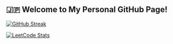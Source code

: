 

## **🇯🇵 Welcome to My Personal GitHub Page!**




<p align="center">

  [![GitHub Streak](https://github-readme-streak-stats.herokuapp.com/?user=BnbN62&background=000000&border=00AAFF&stroke=00AAFF&ring=00AAFF&fire=00AAFF&currStreakNum=FFFFFF&sideNums=FFFFFF&currStreakLabel=FFFFFF&sideLabels=FFFFFF&dates=FFFFFF)](https://git.io/streak-stats)
</p>


[![LeetCode Stats](https://leetcode.card.workers.dev/?username=BnbN62&theme=dark&bg=000000&border=00AAFF&stroke=00AAFF&ring=00AAFF&fire=00AAFF)](https://leetcode.com/BnbN62/)









